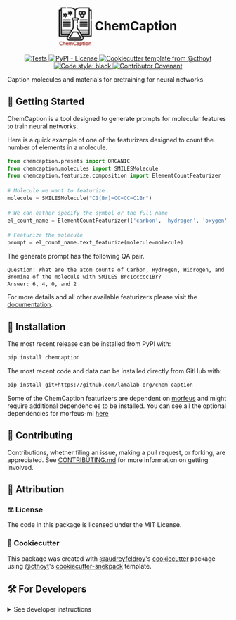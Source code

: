 <h1 align="center" display="inline-block">
  <img align="center" src="docs/source/_static/logo.png" width=75> 
  <span> ChemCaption </span>
</h1>

<p align="center">
    <a href="https://github.com/lamalab-org/chem-caption/actions/workflows/tests.yml">
        <img alt="Tests" src="https://github.com/lamalab-org/chem-caption/actions/workflows/tests.yml/badge.svg" />
    </a>
    <!-- <a href="https://pypi.org/project/chemcaption">
        <img alt="PyPI" src="https://img.shields.io/pypi/v/chemcaption" />
    </a> -->
    <!-- <a href="https://pypi.org/project/chemcaption">
        <img alt="PyPI - Python Version" src="https://img.shields.io/pypi/pyversions/chemcaption" />
    </a> -->    
    <a href="https://github.com/lamalab-org/chem-caption/blob/main/LICENSE">
        <img alt="PyPI - License" src="https://img.shields.io/pypi/l/chemcaption" />
    </a>
    <!-- <a href='https://chemcaption.readthedocs.io/en/latest/?badge=latest'>
        <img src='https://readthedocs.org/projects/chemcaption/badge/?version=latest' alt='Documentation Status' />
    </a> -->
    <!-- <a href="https://codecov.io/gh/kjappelbaum/chem-caption/branch/main">
        <img src="https://codecov.io/gh/kjappelbaum/chem-caption/branch/main/graph/badge.svg" alt="Codecov status" />
    </a>   -->
    <a href="https://github.com/cthoyt/cookiecutter-python-package">
        <img alt="Cookiecutter template from @cthoyt" src="https://img.shields.io/badge/Cookiecutter-snekpack-blue" /> 
    </a>
    <a href='https://github.com/psf/black'>
        <img src='https://img.shields.io/badge/code%20style-black-000000.svg' alt='Code style: black' />
    </a>
    <a href="https://github.com/kjappelbaum/chem-caption/blob/main/.github/CODE_OF_CONDUCT.md">
        <img src="https://img.shields.io/badge/Contributor%20Covenant-2.1-4baaaa.svg" alt="Contributor Covenant"/>
    </a>
</p>

Caption molecules and materials for pretraining for neural networks.

## 💪 Getting Started

ChemCaption is a tool designed to generate prompts for molecular features to train neural networks. 

Here is a quick example of one of the featurizers designed to count the number of elements in a molecule.

```python
from chemcaption.presets import ORGANIC
from chemcaption.molecules import SMILESMolecule
from chemcaption.featurize.composition import ElementCountFeaturizer

# Molecule we want to featurize
molecule = SMILESMolecule("C1(Br)=CC=CC=C1Br")

# We can eather specify the symbol or the full name
el_count_name = ElementCountFeaturizer(['carbon', 'hydrogen', 'oxygen', 'bromine'])

# Featurize the molecule
prompt = el_count_name.text_featurize(molecule=molecule)
```

The generate prompt has the following QA pair.

```text
Question: What are the atom counts of Carbon, Hydrogen, Hidrogen, and Bromine of the molecule with SMILES Brc1ccccc1Br?
Answer: 6, 4, 0, and 2
```

For more details and all other available featurizers please visit the [documentation]().

## 🚀 Installation

The most recent release can be installed from PyPI with:

```bash
pip install chemcaption
```

The most recent code and data can be installed directly from GitHub with:

```bash
pip install git+https://github.com/lamalab-org/chem-caption
```

Some of the ChemCaption featurizers are dependent on [morfeus](https://digital-chemistry-laboratory.github.io/morfeus/index.html) and might require additional dependencies to be installed. You can see all the optional dependencies for morfeus-ml [here](https://digital-chemistry-laboratory.github.io/morfeus/installation.html)

## 👐 Contributing

Contributions, whether filing an issue, making a pull request, or forking, are appreciated. See
[CONTRIBUTING.md](https://github.com/kjappelbaum/chem-caption/blob/master/.github/CONTRIBUTING.md) for more information on getting involved.

## 👋 Attribution

### ⚖️ License

The code in this package is licensed under the MIT License.

### 🍪 Cookiecutter

This package was created with [@audreyfeldroy](https://github.com/audreyfeldroy)'s
[cookiecutter](https://github.com/cookiecutter/cookiecutter) package using [@cthoyt](https://github.com/cthoyt)'s
[cookiecutter-snekpack](https://github.com/cthoyt/cookiecutter-snekpack) template.

## 🛠️ For Developers

<details>
  <summary>See developer instructions</summary>

The final section of the README is for if you want to get involved by making a code contribution.

### Development Installation

To install in development mode, use the following:

```bash
$ git clone git+https://github.com/lamalab-org/chem-caption
$ cd chem-caption
$ pip install -e .
```

### 🥼 Testing

After cloning the repository and installing `nox` with `pip install nox`, the unit tests in the `tests/` folder can be
run reproducibly with:

```shell
$ nox
```

Additionally, these tests are automatically re-run with each commit in a [GitHub Action](https://github.com/kjappelbaum/chem-caption/actions?query=workflow%3ATests).

### 📖 Building the Documentation

The documentation can be built locally using the following:

```shell
$ git clone git+https://github.com/lamalab-org/chem-caption
$ cd chem-caption
$ nox --session docs
$ open docs/build/html/index.html
``` 

The documentation automatically installs the package as well as the `docs`
extra specified in the [`setup.cfg`](setup.cfg). `sphinx` plugins
like `texext` can be added there. Additionally, they need to be added to the
`extensions` list in [`docs/source/conf.py`](docs/source/conf.py).

### 📦 Making a Release

After installing the package in development mode and installing
`nox` with `pip install nox`, the commands for making a new release are contained within the `finish` environment
in `noxfile.py`. Run the following from the shell:

```shell
$ nox --session finish
```

This script does the following:

1. Uses [Bump2Version](https://github.com/c4urself/bump2version) to switch the version number in the `setup.cfg`,
   `src/chemcaption/version.py`, and [`docs/source/conf.py`](docs/source/conf.py) to not have the `-dev` suffix
2. Packages the code in both a tar archive and a wheel using [`build`](https://github.com/pypa/build)
3. Uploads to PyPI using [`twine`](https://github.com/pypa/twine). Be sure to have a `.pypirc` file configured to avoid the need for manual input at this
   step
4. Push to GitHub. You'll need to make a release going with the commit where the version was bumped.
5. Bump the version to the next patch. If you made big changes and want to bump the version by minor, you can
   use `nox -e bumpversion -- minor` after.
</details>

